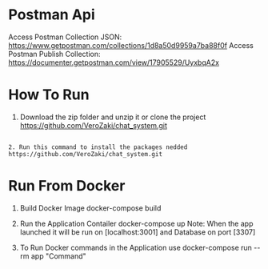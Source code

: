 # Postman Api
Access Postman Collection JSON: https://www.getpostman.com/collections/1d8a50d9959a7ba88f0f
Access Postman Publish Collection: https://documenter.getpostman.com/view/17905529/UyxbqA2x

# How To Run 

1. Download the zip folder and unzip it or clone the project
https://github.com/VeroZaki/chat_system.git
```

2. Run this command to install the packages nedded
https://github.com/VeroZaki/chat_system.git
```
# Run From Docker
1. Build Docker Image
<copy-button>docker-compose build</copy-button>

2. Run the Application Contailer
<copy-button>docker-compose up</copy-button>
Note: When the app launched it will be run on [localhost:3001] and Database on port [3307]

3. To Run Docker commands in the Application use
<copy-button>docker-compose run --rm app "Command"</copy-button>